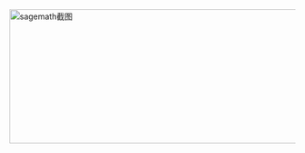 <img width="860" height="237" alt="sagemath截图" src="https://github.com/user-attachments/assets/480f1e80-eee0-4ac5-8917-158da35107eb" />
